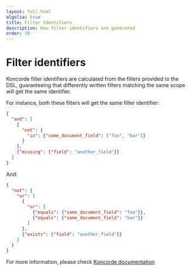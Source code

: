 ```yaml
---
layout: full.html
algolia: true
title: Filter Identifiers
description: How filter identifiers are generated
order: 10
---
```


# Filter identifiers

Koncorde filter identifiers are calculated from the filters provided to the DSL, guaranteeing that differently written filters matching the same scope will get the same identifier.

For instance, both these filters will get the same filter identifier:

```json
{
  "and": [
    {
      "not": {
        "in": {"some_document_field": ["foo", "bar"]}
      }
    },
    {"missing": {"field": "another_field"}}
  ]
}
```

And:

```json
{
  "not": {
    "or": [
      {
        "or": [
          {"equals": {"some_document_field": "foo"}},
          {"equals": {"some_document_field": "bar"}}
        ]
      },
      {"exists": {"field": "another_field"}}
    ]
  }
}
```

For more information, please check [Koncorde documentation](https://www.npmjs.com/package/koncorde#filter-unique-identifier)
